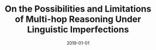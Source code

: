 ---
title: "On the Possibilities and Limitations of Multi-hop Reasoning Under Linguistic Imperfections"
collection: publications
permalink: /publication/2019-01-01-On-the-Possibilities-and-Limitations-of-Multi-hop-Reasoning-Under-Linguistic-Imperfections
date: 2019-01-01
venue: 'arXiv preprint arXiv:1901.02522'
---
